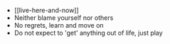 ---
---

- [[live-here-and-now]]
- Neither blame yourself nor others
- No regrets, learn and move on 
- Do not expect to 'get' anything out of life, just play
